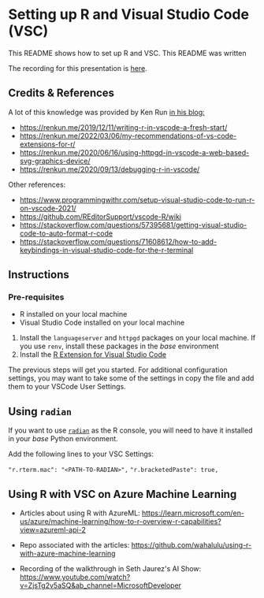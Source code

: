 # Setting up R and Visual Studio Code (VSC)

This README shows how to set up R and VSC. This README was written 

The recording for this presentation is [here](https://www.youtube.com/watch?v=lIjSzG0puMs).

## Credits & References

A lot of this knowledge was provided by Ken Run [in his blog:](https://renkun.me/)
- https://renkun.me/2019/12/11/writing-r-in-vscode-a-fresh-start/
- https://renkun.me/2022/03/06/my-recommendations-of-vs-code-extensions-for-r/
- https://renkun.me/2020/06/16/using-httpgd-in-vscode-a-web-based-svg-graphics-device/
- https://renkun.me/2020/09/13/debugging-r-in-vscode/

Other references:
- https://www.programmingwithr.com/setup-visual-studio-code-to-run-r-on-vscode-2021/
- https://github.com/REditorSupport/vscode-R/wiki
- https://stackoverflow.com/questions/57395681/getting-visual-studio-code-to-auto-format-r-code
- https://stackoverflow.com/questions/71608612/how-to-add-keybindings-in-visual-studio-code-for-the-r-terminal


## Instructions

### Pre-requisites

- R installed on your local machine
- Visual Studio Code installed on your local machine

1. Install the `languageserver` and `httpgd` packages on your local machine. If you use `renv`, install these packages in the _base_ environment
2. Install the [R Extension for Visual Studio Code](https://github.com/REditorSupport/vscode-R)

The previous steps will get you started. For additional configuration settings, you may want to take some of the settings in copy the [](settings.json) file and add them to your VSCode User Settings.


## Using `radian`

If you want to use [`radian`](https://github.com/randy3k/radian) as the R console, you will need to have it installed in your _base_ Python environment.

Add the following lines to your VSC Settings:

`"r.rterm.mac": "<PATH-TO-RADIAN>",`
`"r.bracketedPaste": true,`

## Using R with VSC on Azure Machine Learning

- Articles about using R with AzureML: https://learn.microsoft.com/en-us/azure/machine-learning/how-to-r-overview-r-capabilities?view=azureml-api-2

- Repo associated with the articles: https://github.com/wahalulu/using-r-with-azure-machine-learning

- Recording of the walkthrough in Seth Jaurez's AI Show: https://www.youtube.com/watch?v=ZjsTg2v5aSQ&ab_channel=MicrosoftDeveloper

